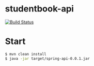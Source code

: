 studentbook-api
==========

[![Build Status](https://travis-ci.org/proiectulpaginiweb/studentbook-api.svg?branch=master)](https://travis-ci.org/proiectulpaginiweb/studentbook-api)

# Start

```bash
$ mvn clean install
$ java -jar target/spring-api-0.0.1.jar
```
